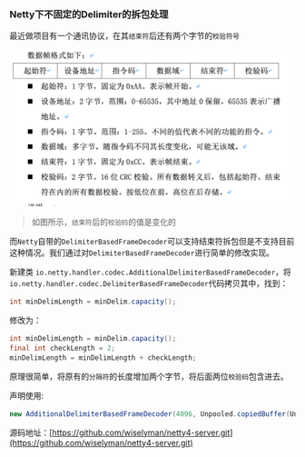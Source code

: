 ### Netty下不固定的Delimiter的拆包处理

最近做项目有一个通讯协议，在其`结束符`后还有两个字节的`校验符号`

![](images/frame.png)

> 如图所示，`结束符`后的`校验码`的值是变化的

而`Netty`自带的`DelimiterBasedFrameDecoder`可以支持结束符拆包但是不支持目前这种情况。我们通过对`DelimiterBasedFrameDecoder`进行简单的修改实现。

新建类 `io.netty.handler.codec.AdditionalDelimiterBasedFrameDecoder`，将`io.netty.handler.codec.DelimiterBasedFrameDecoder`代码拷贝其中，找到：

``` java
int minDelimLength = minDelim.capacity();
```

修改为：

``` java
int minDelimLength = minDelim.capacity();
final int checkLength = 2;
minDelimLength = minDelimLength + checkLength;

```
原理很简单，将原有的`分隔符`的长度增加两个字节，将后面两位`校验码`包含进去。

声明使用:

``` java
new AdditionalDelimiterBasedFrameDecoder(4096, Unpooled.copiedBuffer(Unpooled.buffer(1).writeByte(0xCC).array())
```

源码地址：[https://github.com/wiselyman/netty4-server.git](https://github.com/wiselyman/netty4-server.git)
